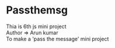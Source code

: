 # Passthemsg
Thia is 6th js mini project
<br>
Author => Arun kumar
<br>
To make a 'pass the message' mini project